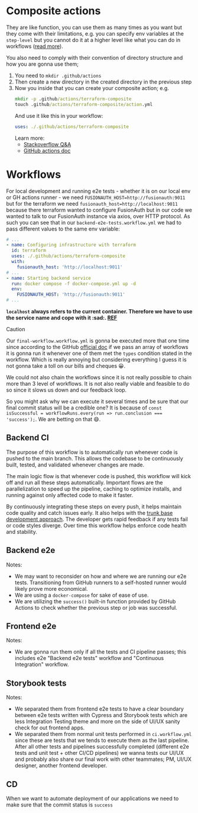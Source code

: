 # Composite actions

They are like function, you can use them as many times as you want but they come with their limitations, e.g. you can specify env variables at the `step-level` but you cannot do it at a higher level like what you can do in workflows ([read more](https://github.com/orgs/community/discussions/51280)).

You also need to comply with their convention of directory structure and how you are gonna use them;

1. You need to `mkdir .github/actions`
2. Then create a new directory in the created directory in the previous step
3. Now you inside that you can create your composite action; e.g.
   ```cmd
   mkdir -p .github/actions/terraform-composite
   touch .github/actions/terraform-composite/action.yml
   ```
   And use it like this in your workflow:
   ```yml
   uses: ./.github/actions/terraform-composite
   ```
   Learn more:
   - [Stackoverflow Q&A](https://stackoverflow.com/q/74350826/8784518)
   - [GitHub actions doc](https://docs.github.com/en/actions/using-workflows/workflow-syntax-for-github-actions#example-using-an-action-in-the-same-repository-as-the-workflow)

# Workflows

For local development and running e2e tests - whether it is on our local env or GH actions runner - we need `FUSIONAUTH_HOST=http://fusionauth:9011` but for the terraform we need `fusionauth_host=http://localhost:9011` because there terraform wanted to configure FusionAuth but in our code we wanted to talk to our FusionAuth instance via axios, over HTTP protocol. As such you can see that in our `backend-e2e-tests.workflow.yml` we had to pass different values to the same env variable:

```yml
# ...
- name: Configuring infrastructure with terraform
  id: terraform
  uses: ./.github/actions/terraform-composite
  with:
    fusionauth_host: 'http://localhost:9011'
# ...
- name: Starting backend service
  run: docker compose -f docker-compose.yml up -d
  env:
    FUSIONAUTH_HOST: 'http://fusionauth:9011'
# ...
```

**`localhost` always refers to the current container. Therefore we have to use the service name and cope with it :sad:. [REF](https://forums.docker.com/t/localhost-and-docker-compose-networking-issue/23100/2)**

> [!CAUTION]
>
> Our `final-workflow.workflow.yml` is gonna be executed more that one time since according to the GitHub [official doc](https://docs.github.com/en/actions/using-workflows/events-that-trigger-workflows#workflow_run) if we pass an array of workflows it is gonna run it whenever one of them met the `types` condition stated in the workflow. Which is really annoying but considering everything I guess it is not gonna take a toll on our bills and cheques :grinning:.
>
> We could not also chain the workflows since it is not really possible to chain more than 3 level of workflows. It is not also really viable and feasible to do so since it slows us down and our feedback loop.
>
> So you might ask why we can execute it several times and be sure that our final commit status will be a credible one? It is because of `const isSuccessful = workflowRuns.every(run => run.conclusion === 'success');`. We are betting on that :smile:.

## Backend CI

The purpose of this workflow is to automatically run whenever code is pushed to the main branch. This allows the codebase to be continuously built, tested, and validated whenever changes are made.

The main logic flow is that whenever code is pushed, this workflow will kick off and run all these steps automatically. Important flows are the parallelization to speed up the pipeline, caching to optimize installs, and running against only affected code to make it faster.

By continuously integrating these steps on every push, it helps maintain code quality and catch issues early. It also helps with the [trunk base development approach](https://trunkbaseddevelopment.com/). The developer gets rapid feedback if any tests fail or code styles diverge. Over time this workflow helps enforce code health and stability.

## Backend e2e

Notes:

- We may want to reconsider on how and where we are running our e2e tests. Transitioning from GitHub runners to a self-hosted runner would likely prove more economical.
- We are using a `docker-compose` for sake of ease of use.
- We are utilizing the `success()` built-in function provided by GitHub Actions to check whether the previous step or job was successful.

## Frontend e2e

Notes:

- We are gonna run them only if all the tests and CI pipeline passes; this includes e2e "Backend e2e tests" workflow and "Continuous Integration" workflow.

## Storybook tests

Notes:

- We separated them from frontend e2e tests to have a clear boundary between e2e tests written with Cypress and Storybook tests which are less Integration Testing theme and more on the side of UI/UX sanity check for out frontend apps.
- We separated them from normal unit tests performed in `ci.workflow.yml` since these are tests that we tends to execute them as the last pipeline. After all other tests and pipelines successfully completed (different e2e tests and unit test + other CI/CD pipelines) we wanna tests our UI/UX and probably also share our final work with other teammates; PM, UI/UX designer, another frontend developer.

## CD

When we want to automate deployment of our applications we need to make sure that the commit status is `success`
